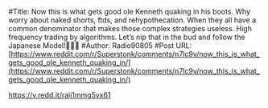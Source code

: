 #Title: Now this is what gets good ole Kenneth quaking in his boots. Why worry about naked shorts, ftds, and rehypothecation. When they all have a common denominator that makes those complex strategies useless. High frequency trading by algorithms. Let’s nip that in the bud and follow the Japanese Model!💎🙌🏽
#Author: Radio90805
#Post URL: [https://www.reddit.com/r/Superstonk/comments/n7lc9v/now_this_is_what_gets_good_ole_kenneth_quaking_in/](https://www.reddit.com/r/Superstonk/comments/n7lc9v/now_this_is_what_gets_good_ole_kenneth_quaking_in/)


https://v.redd.it/raij1mmg5vx61
